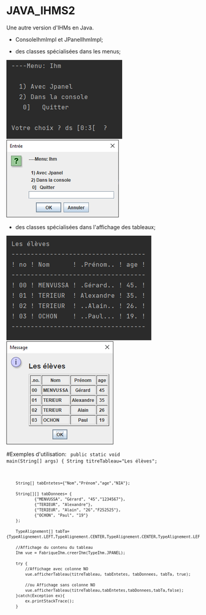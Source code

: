 # JAVA_IHMS2
Une autre version d'IHMs en Java.
- ConsoleIhmImpl et JPanelIhmImpl;


- des classes spécialisées dans les menus;

![Menu Screen 1](./hcmenu01.png?raw=true "Menu en  mode console")
![Menu Screen 2](./hcmenu02.png?raw=true "Menu en  mode Jpanel")


- des classes spécialisées dans l'affichage des tableaux;
 
 ![Tableau Screen 1](./hc01.png?raw=true "Tableau en  mode console")
 ![Tableau Screen 2](./hc02.png?raw=true "Tableau en  mode Jpanel")


#Exemples d'utilisation:
<code lang='java'>
public static void main(String[] args) {
        String titreTableau="Les élèves";

        String[] tabEntetes={"Nom","Prénom","age","NIA"};

        String[][] tabDonnees= {
                {"MENVUSSA", "Gérard", "45","1234567"},
                {"TERIEUR", "Alexandre"},
                {"TERIEUR", "Alain", "26","F252525"},
                {"OCHON", "Paul", "19"}
        };

        TypeAlignement[] tabTa={TypeAlignement.LEFT,TypeAlignement.CENTER,TypeAlignement.CENTER,TypeAlignement.LEFT};

        //Affichage du contenu du tableau
        Ihm vue = FabriqueIhm.creerIhm(TypeIhm.JPANEL);

        try {
            //Affichage avec colonne NO
            vue.afficherTableau(titreTableau, tabEntetes, tabDonnees, tabTa, true);

            //ou Affichage sans colonne NO
            vue.afficherTableau(titreTableau,tabEntetes,tabDonnees,tabTa,false);
        }catch(Exception ex){
            ex.printStackTrace();
        }
 </code>
